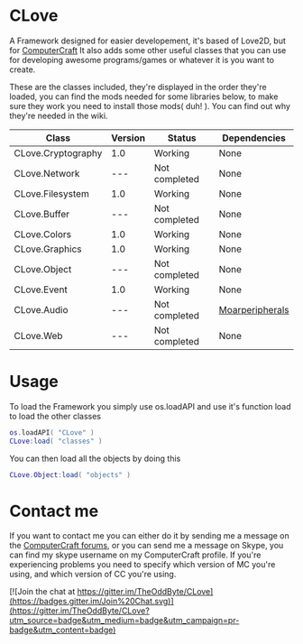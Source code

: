 # CLove
A Framework designed for easier developement, it's based of Love2D, but for [ComputerCraft](http://www.computercraft.info)
It also adds some other useful classes that you can use for developing awesome programs/games or whatever it is you want to create.

These are the classes included, they're displayed in the order they're loaded, you can find the mods needed for some libraries below, to make sure they work you need to install those mods( duh! ). You can find out why they're needed in the wiki.

|  Class              | Version |  Status       | Dependencies |
|---------------------|---------|---------------|--------------|
|  CLove.Cryptography | 1.0     |  Working      | None         |
|  CLove.Network      | ---     | Not completed | None         |
|  CLove.Filesystem   | 1.0     | Working       | None         |
|  CLove.Buffer       | ---     | Not completed | None         |
|  CLove.Colors       | 1.0     | Working       | None         |
|  CLove.Graphics     | 1.0     | Working       | None         |
|  CLove.Object       | ---     | Not completed | None         |
|  CLove.Event        | 1.0     | Working       | None         |
|  CLove.Audio        | ---     | Not completed | [Moarperipherals](http://www.computercraft.info/forums2/index.php?/topic/19357-cc-latest-moarperipherals/) |
|  CLove.Web          | ---     | Not completed | None         |



# Usage
To load the Framework you simply use os.loadAPI and use it's function load to load the other classes
```lua
os.loadAPI( "CLove" )
CLove:load( "classes" )
```
You can then load all the objects by doing this
```lua
CLove.Object:load( "objects" )
```

# Contact me
If you want to contact me you can either do it by sending me a message on the [ComputerCraft forums](http://www.computercraft.info/forums2/index.php?/user/4727-theoddbyte/), or you can send me a message on Skype, you can find my skype username on my ComputerCraft profile. If you're experiencing problems you need to specify which version of MC you're using, and which version of CC you're using.  

[![Join the chat at https://gitter.im/TheOddByte/CLove](https://badges.gitter.im/Join%20Chat.svg)](https://gitter.im/TheOddByte/CLove?utm_source=badge&utm_medium=badge&utm_campaign=pr-badge&utm_content=badge)
